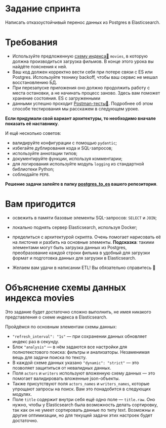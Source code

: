 # Задание спринта

Написать отказоустойчивый перенос данных из Postgres в Elasticsearch.

# Требования

- Используйте предложенную
[cхему индекса💾](https://code.s3.yandex.net/middle-python/learning-materials/es_schema.txt) `movies`,
в которую должна производиться загрузка фильмов. В конце этого урока вы найдёте
пояснения к ней.
- Ваш код должен корректно вести себя при потере связи с ES или Postgres.
Используйте технику backoff, чтобы ваш сервис не мешал восстановлению БД.
- При перезапуске приложения оно должно продолжить работу с места остановки, а не
начинать процесс заново. Здесь вам поможет хранение состояния. ES с загруженными
- данными успешно проходит
[Postman-тесты💾](https://code.s3.yandex.net/middle-python/learning-materials/ETLTests-2.json).
Подробнее об этом способе тестирования мы расскажем в следующем уроке.

**Если придумали свой вариант архитектуры, то необходимо вначале показать её наставнику**.

И ещё несколько советов:

- валидируйте конфигурации с помощью `pydantic`;
- избегайте дублирования кода и SQL-запросов;
- используйте аннотации типов;
- документируйте функции, используя комментарии;
- для логирования используйте модуль `logging` из стандартной библиотеки Python;
- соблюдайте `PEP8`.

**Решение задачи залейте в папку [postgres_to_es]() вашего репозитория**.

# Вам пригодится

- освежить в памяти базовые элементы SQL-запросов: `SELECT` и `JOIN`;
- локально поднять сервер Elasticsearch, используя Docker;
- пределиться с архитектурой скрипта. Очень помогает нарисовать её на листочке и
разбить на основные элементы. **Подсказка**: такими элементами могут быть
загрузка данных из Postgres, преобразование каждой строки фильма в удобный для
загрузки формат и подготовка данных для загрузки в Elasticsearch.

- Желаем вам удачи в написании ETL! Вы обязательно справитесь 💪

# Объяснение схемы данных индекса movies

Это задание будет достаточно сложно выполнить, не имея никакого представления о
схеме индекса в Elasticsearch.

Пройдёмся по основным элементам схемы данных:

- `"refresh_interval": "1s"` — при сохранении данных обновляет индекс раз в секунду.
- Блок `"analysis"` — в нём задаются все настройки для полнотекстового поиска:
фильтры и анализаторы. Незаменимая вещь для задачи поиска по тексту.
- В каждой схеме данных указано `"dynamic": "strict"` — это позволяет защититься
от невалидных данных.
- Поля `actors` и `writers` используют вложенную схему данных — это помогает 
валидировать вложенные json-объекты.
- Также присутствуют поля `actors_names` и `writers_names`, которые упрощают
запросы на поиск. Вам это понадобится в следующих модулях.
- Поле `title` содержит внутри себя ещё одно поле — `title.raw`. Оно нужно, чтобы
у Elasticsearch была возможность делать сортировку, так как он не умеет сортировать
данные по типу text. Возможны и другие оптимизации, но для текущей задачи этих
настроек будет достаточно.